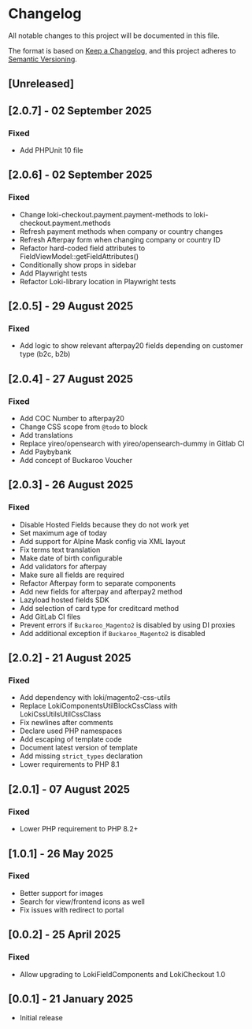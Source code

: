 # Changelog
All notable changes to this project will be documented in this file.

The format is based on [Keep a Changelog](https://keepachangelog.com/en/1.0.0/),
and this project adheres to [Semantic Versioning](https://semver.org/spec/v2.0.0.html).

## [Unreleased]

## [2.0.7] - 02 September 2025
### Fixed
- Add PHPUnit 10 file

## [2.0.6] - 02 September 2025
### Fixed
- Change loki-checkout.payment.payment-methods to loki-checkout.payment.methods
- Refresh payment methods when company or country changes
- Refresh Afterpay form when changing company or country ID
- Refactor hard-coded field attributes to FieldViewModel::getFieldAttributes()
- Conditionally show props in sidebar
- Add Playwright tests
- Refactor Loki-library location in Playwright tests

## [2.0.5] - 29 August 2025
### Fixed
- Add logic to show relevant afterpay20 fields depending on customer type (b2c, b2b)

## [2.0.4] - 27 August 2025
### Fixed
- Add COC Number to afterpay20
- Change CSS scope from `@todo` to block
- Add translations
- Replace yireo/opensearch with yireo/opensearch-dummy in Gitlab CI
- Add Paybybank
- Add concept of Buckaroo Voucher

## [2.0.3] - 26 August 2025
### Fixed
- Disable Hosted Fields because they do not work yet
- Set maximum age of today
- Add support for Alpine Mask config via XML layout
- Fix terms text translation
- Make date of birth configurable
- Add validators for afterpay
- Make sure all fields are required
- Refactor Afterpay form to separate components
- Add new fields for afterpay and afterpay2 method
- Lazyload hosted fields SDK
- Add selection of card type for creditcard method
- Add GitLab CI files
- Prevent errors if `Buckaroo_Magento2` is disabled by using DI proxies
- Add additional exception if `Buckaroo_Magento2` is disabled

## [2.0.2] - 21 August 2025
### Fixed
- Add dependency with loki/magento2-css-utils
- Replace LokiComponentsUtilBlockCssClass with LokiCssUtilsUtilCssClass
- Fix newlines after comments
- Declare used PHP namespaces
- Add escaping of template code
- Document latest version of template
- Add missing `strict_types` declaration
- Lower requirements to PHP 8.1

## [2.0.1] - 07 August 2025
### Fixed
- Lower PHP requirement to PHP 8.2+

## [1.0.1] - 26 May 2025
### Fixed
- Better support for images
- Search for view/frontend icons as well
- Fix issues with redirect to portal

## [0.0.2] - 25 April 2025
### Fixed
- Allow upgrading to LokiFieldComponents and LokiCheckout 1.0

## [0.0.1] - 21 January 2025
- Initial release
